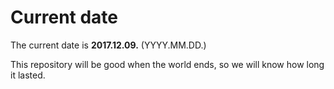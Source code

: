 # Current date

The current date is **2017.12.09.** (YYYY.MM.DD.)

This repository will be good when the world ends, so we will know how long it lasted.
